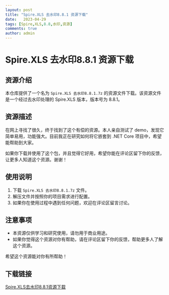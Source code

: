 ```yaml
---
layout: post
title: "Spire.XLS 去水印8.8.1 资源下载"
date:   2023-04-29
tags: [Spire,XLS,8.8,水印,资源]
comments: true
author: admin
---
```

# Spire.XLS 去水印8.8.1 资源下载

## 资源介绍

本仓库提供了一个名为 `Spire.XLS 去水印8.8.1.7z` 的资源文件下载。该资源文件是一个经过去水印处理的 Spire.XLS 版本，版本号为 8.8.1。

## 资源描述

在网上寻找了很久，终于找到了这个有偿的资源。本人亲自测试了 demo，发现它简单易用，功能强大。目前我正在研究如何将它嵌套到 .NET Core 项目中，希望能帮助到大家。

如果你下载并使用了这个包，并且觉得它好用，希望你能在评论区留下你的反馈，让更多人知道这个资源。谢谢！

## 使用说明

1. 下载 `Spire.XLS 去水印8.8.1.7z` 文件。
2. 解压文件并按照你的项目需求进行配置。
3. 如果你在使用过程中遇到任何问题，欢迎在评论区留言讨论。

## 注意事项

- 本资源仅供学习和研究使用，请勿用于商业用途。
- 如果你觉得这个资源对你有帮助，请在评论区留下你的反馈，帮助更多人了解这个资源。

希望这个资源能对你有所帮助！

## 下载链接

[Spire.XLS去水印8.8.1资源下载](https://pan.quark.cn/s/8f4f1a92ddfb)
